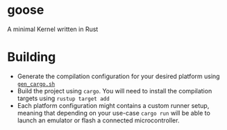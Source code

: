 # goose
A minimal Kernel written in Rust

# Building

- Generate the compilation configuration for your desired platform using
  [`gen_cargo.sh`](gen_cargo.sh)
- Build the project using `cargo`. You will need to install the compilation
  targets using `rustup target add`
- Each platform configuration might contains a custom runner setup, meaning that
  depending on your use-case `cargo run` will be able to launch an emulator or
  flash a connected microcontroller.
